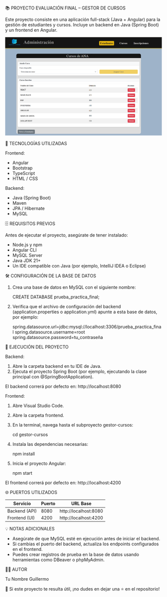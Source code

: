 📚 PROYECTO EVALUACIÓN FINAL – GESTOR DE CURSOS

Este proyecto consiste en una aplicación full-stack (Java + Angular) para la gestión de estudiantes y cursos.
Incluye un backend en Java (Spring Boot) y un frontend en Angular.

![Vista previa del proyecto](./images/preview.png)

🚀 TECNOLOGÍAS UTILIZADAS

Frontend:
- Angular
- Bootstrap
- TypeScript
- HTML / CSS

Backend:
- Java (Spring Boot)
- Maven
- JPA / Hibernate
- MySQL


🗄️ REQUISITOS PREVIOS

Antes de ejecutar el proyecto, asegúrate de tener instalado:
- Node.js y npm
- Angular CLI
- MySQL Server
- Java JDK 21+
- Un IDE compatible con Java (por ejemplo, IntelliJ IDEA o Eclipse)


🛠️ CONFIGURACIÓN DE LA BASE DE DATOS

1. Crea una base de datos en MySQL con el siguiente nombre:

   CREATE DATABASE prueba_practica_final;

2. Verifica que el archivo de configuración del backend (application.properties o application.yml) apunte a esta base de datos, por ejemplo:

   spring.datasource.url=jdbc:mysql://localhost:3306/prueba_practica_final
   spring.datasource.username=root
   spring.datasource.password=tu_contraseña


🧩 EJECUCIÓN DEL PROYECTO

Backend:
1. Abre la carpeta backend en tu IDE de Java.
2. Ejecuta el proyecto Spring Boot (por ejemplo, ejecutando la clase principal con @SpringBootApplication).

El backend correrá por defecto en:
http://localhost:8080


Frontend:
1. Abre Visual Studio Code.
2. Abre la carpeta frontend.
3. En la terminal, navega hasta el subproyecto gestor-cursos:

   cd gestor-cursos

4. Instala las dependencias necesarias:

   npm install

5. Inicia el proyecto Angular:

   npm start

El frontend correrá por defecto en:
http://localhost:4200


🌐 PUERTOS UTILIZADOS

Servicio     | Puerto | URL Base
--------------|--------|-----------------------
Backend (API) | 8080   | http://localhost:8080
Frontend (UI) | 4200   | http://localhost:4200


💡 NOTAS ADICIONALES

- Asegúrate de que MySQL esté en ejecución antes de iniciar el backend.
- Si cambias el puerto del backend, actualiza los endpoints configurados en el frontend.
- Puedes crear registros de prueba en la base de datos usando herramientas como DBeaver o phpMyAdmin.


👨‍💻 AUTOR

Tu Nombre Guillermo

💬 Si este proyecto te resulta útil, ¡no dudes en dejar una ⭐ en el repositorio!
